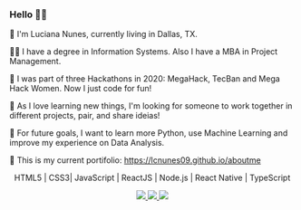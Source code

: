 ### Hello ✊🏼

🚀 I'm Luciana Nunes, currently living in Dallas, TX.

👩‍🎓 I have a degree in Information Systems. Also I have a MBA in Project Management.

🏅 I was part of three Hackathons in 2020: MegaHack, TecBan and Mega Hack Women. Now I just code for fun!

👯 As I love learning new things, I'm looking for someone to work together in different projects, pair, and share ideias! 

🚄 For future goals, I want to learn more Python, use Machine Learning and improve my experience on Data Analysis.

🦄 This is my current portifolio: https://lcnunes09.github.io/aboutme


<p align="center">HTML5 | CSS3| JavaScript | ReactJS | Node.js | React Native | TypeScript</p>


<p align="center">
  <a
    href="mailto:lcnunes09@gmail.com" 
    alt="Gmail"
    target="blank"
  >
    <img src="https://img.shields.io/badge/-Gmail-red?style=flat&logo=Gmaill&logoColor=white" />
    
  </a>
  <a
    href="https://www.linkedin.com/in/lucianan/" 
    alt="LinkedIn"
    target="blank"
  >
    <img src="https://img.shields.io/badge/-LinkedIn-blue?style=flat&logo=Linkedin&logoColor=white" />
  </a>
  <a
    href="https://github.com/lcnunes09"
    alt="GitHub"
    target="blank"
  >
    <img src="https://img.shields.io/badge/-GitHub-000000?style=flat&logo=Github&logoColor=white" />
  </a>
</p>

